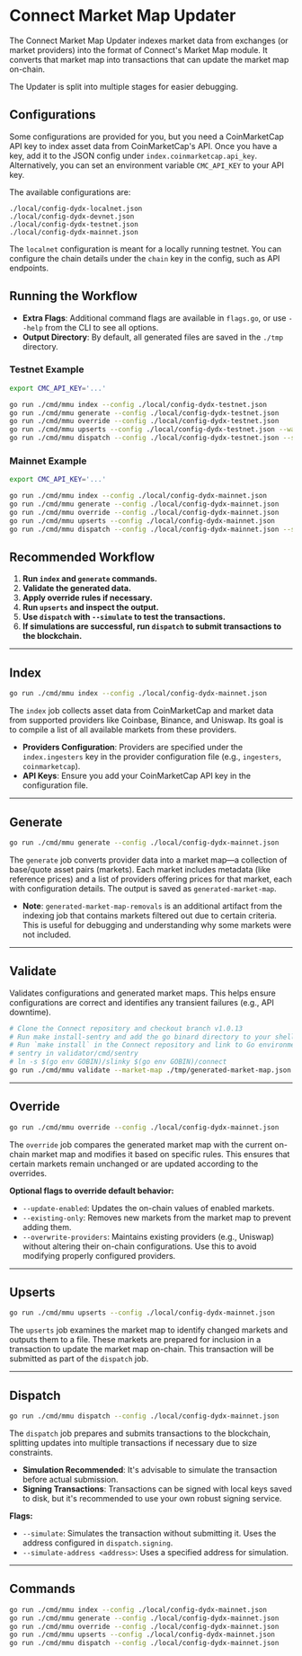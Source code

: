 # Connect Market Map Updater

The Connect Market Map Updater indexes market data from exchanges (or market providers) into the format of Connect's Market Map module. It converts that market map into transactions that can update the market map on-chain.

The Updater is split into multiple stages for easier debugging.

## Configurations

Some configurations are provided for you, but you need a CoinMarketCap API key to index asset data from CoinMarketCap's API. Once you have a key, add it to the JSON config under `index.coinmarketcap.api_key`. Alternatively, you can set an environment variable `CMC_API_KEY` to your API key.

The available configurations are:

```
./local/config-dydx-localnet.json
./local/config-dydx-devnet.json
./local/config-dydx-testnet.json
./local/config-dydx-mainnet.json
```

The `localnet` configuration is meant for a locally running testnet. You can configure the chain details under the `chain` key in the config, such as API endpoints.

## Running the Workflow

- **Extra Flags**: Additional command flags are available in `flags.go`, or use `--help` from the CLI to see all options.
- **Output Directory**: By default, all generated files are saved in the `./tmp` directory.


### Testnet Example

```bash
export CMC_API_KEY='...'

go run ./cmd/mmu index --config ./local/config-dydx-testnet.json
go run ./cmd/mmu generate --config ./local/config-dydx-testnet.json
go run ./cmd/mmu override --config ./local/config-dydx-testnet.json
go run ./cmd/mmu upserts --config ./local/config-dydx-testnet.json --warn-on-invalid-market-map # Market map on chain is invalid on testnet
go run ./cmd/mmu dispatch --config ./local/config-dydx-testnet.json --simulate
```

### Mainnet Example

```bash
export CMC_API_KEY='...'

go run ./cmd/mmu index --config ./local/config-dydx-mainnet.json
go run ./cmd/mmu generate --config ./local/config-dydx-mainnet.json
go run ./cmd/mmu override --config ./local/config-dydx-mainnet.json
go run ./cmd/mmu upserts --config ./local/config-dydx-mainnet.json
go run ./cmd/mmu dispatch --config ./local/config-dydx-mainnet.json --simulate
```


## Recommended Workflow

1. **Run `index` and `generate` commands.**
2. **Validate the generated data.**
3. **Apply override rules if necessary.**
4. **Run `upserts` and inspect the output.**
5. **Use `dispatch` with `--simulate` to test the transactions.**
6. **If simulations are successful, run `dispatch` to submit transactions to the blockchain.**

---

## Index

```bash
go run ./cmd/mmu index --config ./local/config-dydx-mainnet.json
```

The `index` job collects asset data from CoinMarketCap and market data from supported providers like Coinbase, Binance, and Uniswap. Its goal is to compile a list of all available markets from these providers.

- **Providers Configuration**: Providers are specified under the `index.ingesters` key in the provider configuration file (e.g., `ingesters`, `coinmarketcap`).
- **API Keys**: Ensure you add your CoinMarketCap API key in the configuration file.

---

## Generate

```bash
go run ./cmd/mmu generate --config ./local/config-dydx-mainnet.json
```

The `generate` job converts provider data into a market map—a collection of base/quote asset pairs (markets). Each market includes metadata (like reference prices) and a list of providers offering prices for that market, each with configuration details. The output is saved as `generated-market-map`.

- **Note**: `generated-market-map-removals` is an additional artifact from the indexing job that contains markets filtered out due to certain criteria. This is useful for debugging and understanding why some markets were not included.

---

## Validate

Validates configurations and generated market maps. This helps ensure configurations are correct and identifies any transient failures (e.g., API downtime).

```bash
# Clone the Connect repository and checkout branch v1.0.13
# Run make install-sentry and add the go binard directory to your shell's PATH
# Run `make install` in the Connect repository and link to Go environment
# sentry in validator/cmd/sentry
# ln -s $(go env GOBIN)/slinky $(go env GOBIN)/connect
go run ./cmd/mmu validate --market-map ./tmp/generated-market-map.json --oracle-config ./local/fixtures/e2e/oracle.json --start-delay 10s --duration 1m
```

---

## Override

```bash
go run ./cmd/mmu override --config ./local/config-dydx-mainnet.json
```

The `override` job compares the generated market map with the current on-chain market map and modifies it based on specific rules. This ensures that certain markets remain unchanged or are updated according to the overrides.

**Optional flags to override default behavior:**

- `--update-enabled`: Updates the on-chain values of enabled markets.
- `--existing-only`: Removes new markets from the market map to prevent adding them.
- `--overwrite-providers`: Maintains existing providers (e.g., Uniswap) without altering their on-chain configurations. Use this to avoid modifying properly configured providers.

---

## Upserts

```bash
go run ./cmd/mmu upserts --config ./local/config-dydx-mainnet.json
```

The `upserts` job examines the market map to identify changed markets and outputs them to a file. These markets are prepared for inclusion in a transaction to update the market map on-chain. This transaction will be submitted as part of the `dispatch` job.

---

## Dispatch

```bash
go run ./cmd/mmu dispatch --config ./local/config-dydx-mainnet.json
```

The `dispatch` job prepares and submits transactions to the blockchain, splitting updates into multiple transactions if necessary due to size constraints.

- **Simulation Recommended**: It's advisable to simulate the transaction before actual submission.
- **Signing Transactions**: Transactions can be signed with local keys saved to disk, but it's recommended to use your own robust signing service.

**Flags:**

- `--simulate`: Simulates the transaction without submitting it. Uses the address configured in `dispatch.signing`.
- `--simulate-address <address>`: Uses a specified address for simulation.

---

## Commands

```bash
go run ./cmd/mmu index --config ./local/config-dydx-mainnet.json
go run ./cmd/mmu generate --config ./local/config-dydx-mainnet.json
go run ./cmd/mmu override --config ./local/config-dydx-mainnet.json
go run ./cmd/mmu upserts --config ./local/config-dydx-mainnet.json
go run ./cmd/mmu dispatch --config ./local/config-dydx-mainnet.json
```
